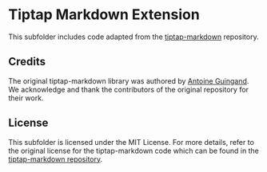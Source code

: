 # Tiptap Markdown Extension

This subfolder includes code adapted from the [tiptap-markdown](https://github.com/aguingand/tiptap-markdown) repository.

## Credits

The original tiptap-markdown library was authored by [Antoine Guingand](https://github.com/aguingand). We acknowledge and thank the contributors of the original repository for their work.

## License

This subfolder is licensed under the MIT License. For more details, refer to the original license for the tiptap-markdown code which can be found in the [tiptap-markdown repository](https://github.com/aguingand/tiptap-markdown/blob/main/LICENSE).